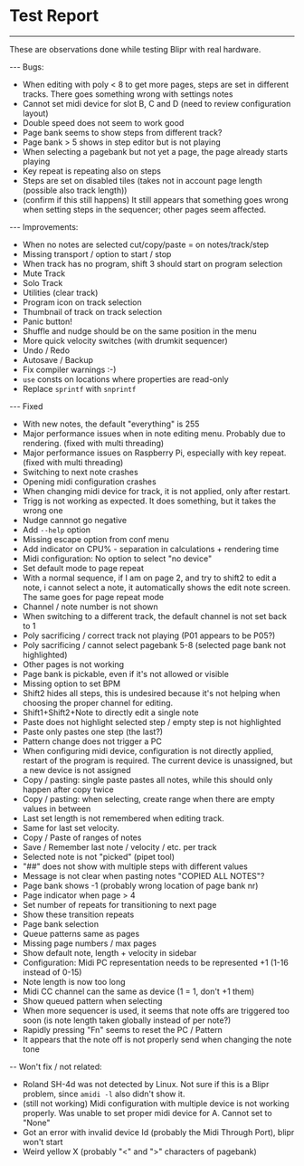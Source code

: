 # Test Report

---

These are observations done while testing Blipr with real hardware.

--- Bugs:

- When editing with poly < 8 to get more pages, steps are set in different tracks. There goes something wrong with settings notes
- Cannot set midi device for slot B, C and D (need to review configuration layout)
- Double speed does not seem to work good
- Page bank seems to show steps from different track?
- Page bank > 5 shows in step editor but is not playing
- When selecting a pagebank but not yet a page, the page already starts playing
- Key repeat is repeating also on steps
- Steps are set on disabled tiles (takes not in account page length (possible also track length))
- (confirm if this still happens) It still appears that something goes wrong when setting steps in the sequencer; other pages seem affected.

--- Improvements:

- When no notes are selected cut/copy/paste = on notes/track/step
- Missing transport / option to start / stop
- When track has no program, shift 3 should start on program selection
- Mute Track
- Solo Track
- Utilities (clear track)
- Program icon on track selection
- Thumbnail of track on track selection
- Panic button!
- Shuffle and nudge should be on the same position in the menu
- More quick velocity switches (with drumkit sequencer)
- Undo / Redo
- Autosave / Backup
- Fix compiler warnings :-)
- `use` consts on locations where properties are read-only
- Replace `sprintf` with `snprintf`

--- Fixed

- With new notes, the default "everything" is 255
- Major performance issues when in note editing menu. Probably due to rendering. (fixed with multi threading)
- Major performance issues on Raspberry Pi, especially with key repeat. (fixed with multi threading)
- Switching to next note crashes
- Opening midi configuration crashes
- When changing midi device for track, it is not applied, only after restart.
- Trigg is not working as expected. It does something, but it takes the wrong one
- Nudge cannnot go negative
- Add `--help` option
- Missing escape option from conf menu
- Add indicator on CPU% - separation in calculations + rendering time
- Midi configuration: No option to select "no device"
- Set default mode to page repeat
- With a normal sequence, if I am on page 2, and try to shift2 to edit a note, i cannot select a note, it automatically shows the edit note screen. The same goes for page repeat mode
- Channel / note number is not shown
- When switching to a different track, the default channel is not set back to 1
- Poly sacrificing / correct track not playing (P01 appears to be P05?)
- Poly sacrificing / cannot select pagebank 5-8 (selected page bank not highlighted)
- Other pages is not working
- Page bank is pickable, even if it's not allowed or visible
- Missing option to set BPM
- Shift2 hides all steps, this is undesired because it's not helping when choosing the proper channel for editing.
- Shift1+Shift2+Note to directly edit a single note
- Paste does not highlight selected step / empty step is not highlighted
- Paste only pastes one step (the last?)
- Pattern change does not trigger a PC
- When configuring midi device, configuration is not directly applied, restart of the program is required. The current device is unassigned, but a new device is not assigned
- Copy / pasting: single paste pastes all notes, while this should only happen after copy twice
- Copy / pasting: when selecting, create range when there are empty values in between
- Last set length is not remembered when editing track.
- Same for last set velocity.
- Copy / Paste of ranges of notes
- Save / Remember last note / velocity / etc. per track
- Selected note is not "picked" (pipet tool)
- "##" does not show with multiple steps with different values
- Message is not clear when pasting notes "COPIED ALL NOTES"?
- Page bank shows -1 (probably wrong location of page bank nr)
- Page indicator when page > 4
- Set number of repeats for transitioning to next page
- Show these transition repeats
- Page bank selection
- Queue patterns same as pages
- Missing page numbers / max pages
- Show default note, length + velocity in sidebar
- Configuration: Midi PC representation needs to be represented +1 (1-16 instead of 0-15)
- Note length is now too long
- Midi CC channel can the same as device (1 = 1, don't +1 them)
- Show queued pattern when selecting
- When more sequencer is used, it seems that note offs are triggered too soon (is note length taken globally instead of per note?)
- Rapidly pressing "Fn" seems to reset the PC / Pattern
- It appears that the note off is not properly send when changing the note tone

-- Won't fix / not related:

- Roland SH-4d was not detected by Linux. Not sure if this is a Blipr problem, since `amidi -l` also didn't show it.
- (still not working) Midi configuration with multiple device is not working properly. Was unable to set proper midi device for A. Cannot set to "None"
- Got an error with invalid device Id (probably the Midi Through Port), blipr won't start
- Weird yellow X (probably "<" and ">" characters of pagebank)

